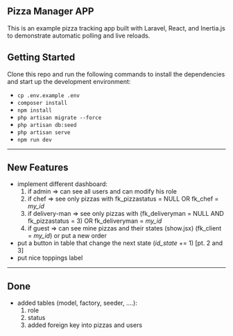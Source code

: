 ## Pizza Manager APP

This is an example pizza tracking app built with Laravel, React, and Inertia.js to demonstrate automatic polling and live reloads.

## Getting Started

Clone this repo and run the following commands to install the dependencies and start up the development environment:

- `cp .env.example .env`
- `composer install`
- `npm install`
- `php artisan migrate --force`
- `php artisan db:seed`
- `php artisan serve`
- `npm run dev`

---------------------------------------------------------
## New Features
- implement different dashboard:
    1. if admin => can see all users and can modify his role
    2. if chef => see only pizzas with fk_pizzastatus = NULL OR fk_chef = *my_id*
    3. if delivery-man => see only pizzas with (fk_deliveryman = NULL AND fk_pizzastatus = 3) OR fk_deliveryman = *my_id*
    4. if guest => can see mine pizzas and their states (show.jsx) (fk_client = *my_id*) or put a new order
- put a button in table that change the next state (*id_state* += 1) [pt. 2 and 3]
- put nice toppings label

---------------------------------------------------------
## Done
- added tables (model, factory, seeder, ....):
    1. role
    2. status
    3. added foreign key into pizzas and users